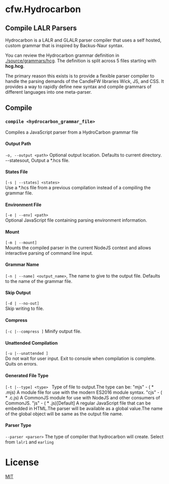 # cfw.Hydrocarbon

## Compile LALR Parsers

Hydrocarbon is a LALR and GLALR parser compiler that uses a self hosted, custom grammar that is inspired by Backus-Naur syntax.

You can review the Hydrocarbon grammar definition in [./source/grammars/hcg](./source/grammars/hcg/hcg.hcg). The definition is split across 5 files starting with **hcg.hcg**.

The primary reason this exists is to provide a flexible parser compiler to handle the parsing demands of the CandleFW libraries Wick, JS, and CSS. It provides a way to rapidly define new syntax and compile grammars of different languages into one meta-parser.

## Compile

### ``compile <hydrocarbon_grammar_file>``

Compiles a JavaScript parser from a HydroCarbon grammar file

#### Output Path
`-o, --output <path>` Optional output location. Defaults to current directory.
--statesout, Output a \*.hcs file.

#### States File
`[-s | --states] <states>`  
	Use a \*.hcs file from a previous compilation instead of a compiling the grammar file.

#### Environment File
`[-e | --env] <path>`  
	Optional JavaScript file containing parsing environment information.

#### Mount
`[-m | --mount]`  
	Mounts the compiled parser in the current NodeJS context and allows interactive parsing of command line input.

#### Grammar Name
`[-n | --name] <output_name>`, 
	The name to give to the output file. Defaults to the name of the grammar file.

#### Skip Output
`[-d | --no-out]`  
	Skip writing to file.

#### Compress
`[-c |--compress ]`
	Minify output file.

#### Unattended Compilation
`[-u |--unattended ]`  
	Do not wait for user input. Exit to console when compilation is complete. Quits on errors.

#### Generated File Type
`[-t |--type] <type> `
        Type of file to output.The type can be:
        "mjs" - ( \* .mjs) A module file
        for use with the modern ES2016 module syntax.
        "cjs" - ( \* .c.js) A CommonJS module
        for use with NodeJS and other consumers of CommonJS.
        "js" - ( \* .js)[Default] A regular JavaScript file that can be embedded in HTML.The parser will be available as a global value.The name of the global object will be same as the output file name.

#### Parser Type
`--parser <parser>` The type of compiler that hydrocarbon will create. Select from `lalr1` and `earling`


# License

[MIT](./LICENSE)

